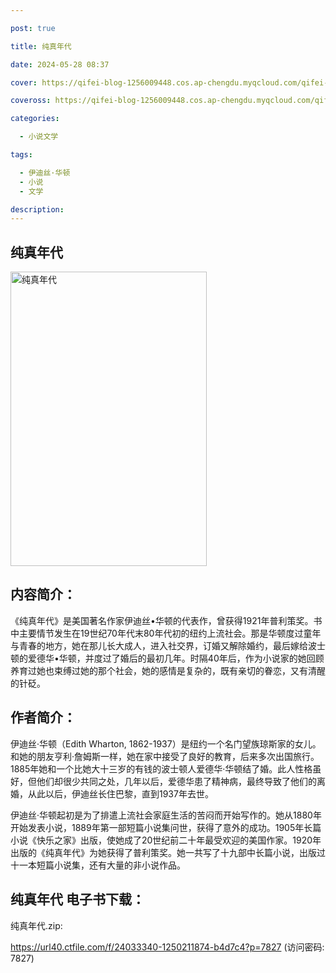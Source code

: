 ```yaml
---

post: true

title: 纯真年代

date: 2024-05-28 08:37

cover: https://qifei-blog-1256009448.cos.ap-chengdu.myqcloud.com/qifei-blog/660cd3159f345e8d03fe7d57.jpg

coveross: https://qifei-blog-1256009448.cos.ap-chengdu.myqcloud.com/qifei-blog/660cd3159f345e8d03fe7d57.jpg

categories:

  - 小说文学

tags:

  - 伊迪丝·华顿
  - 小说
  - 文学

description:
---
```


## 纯真年代
<img alt="纯真年代 " class="aligncenter loaded" data-was-processed="true" decoding="async" fetchpriority="high" height="471" src="https://qifei-blog-1256009448.cos.ap-chengdu.myqcloud.com/qifei-blog/660cd3159f345e8d03fe7d57.jpg " style="cursor: zoom-in;" width="314"/>

## 内容简介：

《纯真年代》是美国著名作家伊迪丝•华顿的代表作，曾获得1921年普利策奖。书中主要情节发生在19世纪70年代末80年代初的纽约上流社会。那是华顿度过童年与青春的地方，她在那儿长大成人，进入社交界，订婚又解除婚约，最后嫁给波士顿的爱德华•华顿，并度过了婚后的最初几年。时隔40年后，作为小说家的她回顾养育过她也束缚过她的那个社会，她的感情是复杂的，既有亲切的眷恋，又有清醒的针砭。

## 作者简介：

伊迪丝·华顿（Edith Wharton, 1862-1937）是纽约一个名门望族琼斯家的女儿。和她的朋友亨利·詹姆斯一样，她在家中接受了良好的教育，后来多次出国旅行。1885年她和一个比她大十三岁的有钱的波士顿人爱德华·华顿结了婚。此人性格虽好，但他们却很少共同之处，几年以后，爱德华患了精神病，最终导致了他们的离婚，从此以后，伊迪丝长住巴黎，直到1937年去世。

伊迪丝·华顿起初是为了排遣上流社会家庭生活的苦闷而开始写作的。她从1880年开始发表小说，1889年第一部短篇小说集问世，获得了意外的成功。1905年长篇小说《快乐之家》出版，使她成了20世纪前二十年最受欢迎的美国作家。1920年出版的《纯真年代》为她获得了普利策奖。她一共写了十九部中长篇小说，出版过十一本短篇小说集，还有大量的非小说作品。

## 纯真年代 电子书下载：



纯真年代.zip: 

https://url40.ctfile.com/f/24033340-1250211874-b4d7c4?p=7827 (访问密码: 7827)
